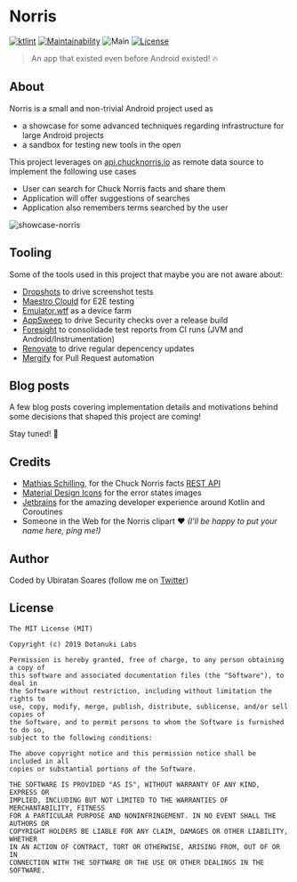 # Norris
[![ktlint](https://img.shields.io/badge/code%20style-%E2%9D%A4-FF4081.svg)](https://ktlint.github.io/) [![Maintainability](https://api.codeclimate.com/v1/badges/42704b7b56bbdba33b99/maintainability)](https://codeclimate.com/github/dotanuki-labs/norris/maintainability) 
![Main](https://github.com/dotanuki-labs/norris/workflows/Main/badge.svg)
[![License](https://img.shields.io/github/license/dotanuki-labs/gradle-profiler-pttest)](https://choosealicense.com/licenses/mit)

> An app that existed even before Android existed! 🔥

## About

Norris is a small and non-trivial Android project used as

- a showcase for some advanced techniques regarding infrastructure for large Android projects
- a sandbox for testing new tools in the open

This project leverages on [api.chucknorris.io](https://api.chucknorris.io/) as remote data source to implement 
the following use cases

- User can search for Chuck Norris facts and share them
- Application will offer suggestions of searches
- Application also remembers terms searched by the user

![showcase-norris](.github/assets/showcase-norris.png)

## Tooling

Some of the tools used in this project that maybe you are not aware about:

- [Dropshots](https://github.com/dropbox/dropshots) to drive screenshot tests
- [Maestro Clould](https://maestro.mobile.dev/) for E2E testing
- [Emulator.wtf](https://emulator.wtf) as a device farm
- [AppSweep](https://appsweep.guardsquare.com) to drive Security checks over a release build
- [Foresight](https://foresight.thundra.io/) to consolidade test reports from CI runs (JVM and Android/Instrumentation)
- [Renovate](https://docs.renovatebot.com/) to drive regular depencency updates
- [Mergify](https://mergify.com/) for Pull Request automation

## Blog posts

A few blog posts covering implementation details and motivations behind some decisions that shaped this project are coming!

Stay tuned! 🚀


## Credits

- [Mathias Schilling](https://github.com/matchilling), for the Chuck Norris facts [REST API](https://api.chucknorris.io/)
- [Material Design Icons](https://materialdesignicons.com/) for the error states images
- [Jetbrains](https://www.jetbrains.com/) for the amazing developer experience around Kotlin and Coroutines
- Someone in the Web for the Norris clipart ❤️ _(I'll be happy to put your name here, ping me!)_

## Author

Coded by Ubiratan Soares (follow me on [Twitter](https://twitter.com/ubiratanfsoares))

## License

```
The MIT License (MIT)

Copyright (c) 2019 Dotanuki Labs

Permission is hereby granted, free of charge, to any person obtaining a copy of
this software and associated documentation files (the "Software"), to deal in
the Software without restriction, including without limitation the rights to
use, copy, modify, merge, publish, distribute, sublicense, and/or sell copies of
the Software, and to permit persons to whom the Software is furnished to do so,
subject to the following conditions:

The above copyright notice and this permission notice shall be included in all
copies or substantial portions of the Software.

THE SOFTWARE IS PROVIDED "AS IS", WITHOUT WARRANTY OF ANY KIND, EXPRESS OR
IMPLIED, INCLUDING BUT NOT LIMITED TO THE WARRANTIES OF MERCHANTABILITY, FITNESS
FOR A PARTICULAR PURPOSE AND NONINFRINGEMENT. IN NO EVENT SHALL THE AUTHORS OR
COPYRIGHT HOLDERS BE LIABLE FOR ANY CLAIM, DAMAGES OR OTHER LIABILITY, WHETHER
IN AN ACTION OF CONTRACT, TORT OR OTHERWISE, ARISING FROM, OUT OF OR IN
CONNECTION WITH THE SOFTWARE OR THE USE OR OTHER DEALINGS IN THE SOFTWARE.
```
